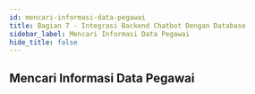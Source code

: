```yaml
---
id: mencari-informasi-data-pegawai
title: Bagian 7 - Integrasi Backend Chatbot Dengan Database
sidebar_label: Mencari Informasi Data Pegawai
hide_title: false
---
```

## Mencari Informasi Data Pegawai
